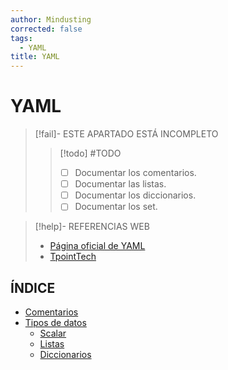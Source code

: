 ```yaml
---
author: Mindusting
corrected: false
tags:
  - YAML
title: YAML
---
```


# YAML

> [!fail]- ESTE APARTADO ESTÁ INCOMPLETO
> > [!todo] #TODO
> > - [ ] Documentar los comentarios.
> > - [ ] Documentar las listas.
> > - [ ] Documentar los diccionarios.
> > - [ ] Documentar los set.

> [!help]- REFERENCIAS WEB
> - [Página oficial de YAML](https://yaml.org/)
> - [TpointTech](https://tpointtech.com/yaml)

## ÍNDICE

- [Comentarios](yaml_comment.md)
- [Tipos de datos](yaml_datatypes.md)
    - [Scalar](yaml_scalar.md)
    - [Listas](yaml_list.md)
    - [Diccionarios](yaml_dict.md)

